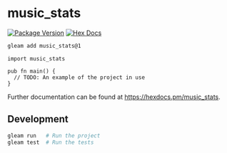 # music_stats

[![Package Version](https://img.shields.io/hexpm/v/music_stats)](https://hex.pm/packages/music_stats)
[![Hex Docs](https://img.shields.io/badge/hex-docs-ffaff3)](https://hexdocs.pm/music_stats/)

```sh
gleam add music_stats@1
```
```gleam
import music_stats

pub fn main() {
  // TODO: An example of the project in use
}
```

Further documentation can be found at <https://hexdocs.pm/music_stats>.

## Development

```sh
gleam run   # Run the project
gleam test  # Run the tests
```
